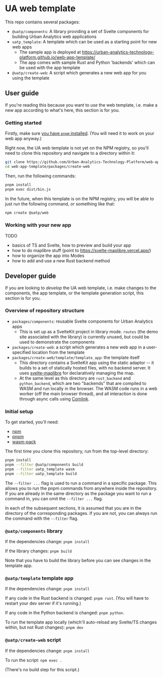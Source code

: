 # UA web template

This repo contains several packages:

- `@uatp/components`: A library providing a set of Svelte components for building Urban Analytics web applications
- `uatp_template`: A template which can be used as a starting point for new web apps
  - The sample app is deployed at <https://urban-analytics-technology-platform.github.io/web-app-template/>
  - The app comes with sample Rust and Python 'backends' which can be used with the app template
- `@uatp/create-web`: A script which generates a new web app for you using the template


## User guide

If you're reading this because you want to _use_ the web template, i.e. make a new app according to what's here, this section is for you.

### Getting started

Firstly, make sure [you have `pnpm` installed](https://pnpm.io/installation).
(You will need it to work on your web app anyway.)

Right now, the UA web template is not yet on the NPM registry, so you'll need to clone this repository and navigate to a directory within it:

```bash
git clone https://github.com/Urban-Analytics-Technology-Platform/web-app-template.git
cd web-app-template/packages/create-web
```

Then, run the following commands:

```bash
pnpm install
pnpm exec dist/bin.js
```

In the future, when this template is on the NPM registry, you will be able to just run the following command, or something like that:

```bash
npm create @uatp/web
```

### Working with your new app

TODO

- basics of TS and Svelte, how to preview and build your app
- how to do maplibre stuff (point to <https://svelte-maplibre.vercel.app/>)
- how to organize the app into Modes
- how to add and use a new Rust backend method


## Developer guide

If you are looking to _develop_ the UA web template, i.e. make changes to the components, the app template, or the template generation script, this section is for you.

### Overview of repository structure

- `packages/components`: reusable Svelte components for Urban Analytics apps
  - This is set up as a SvelteKit project in library mode. `routes` (the demo site associated with the library) is currently unused, but could be used to demonstrate the components
- `packages/create-web`: a script which generates a new web app in a user-specified location from the template
- `packages/create-web/template/template_app`: the template itself
  - This directory contains a SvelteKit app using the static adaptor -- it builds to a set of statically hosted files, with no backend server. It uses [svelte-maplibre](https://github.com/dimfeld/svelte-maplibre/) for declaratively managing the map.
  - At the same level as this directory are `rust_backend` and `python_backend`, which are two "backends" that are compiled to WASM and run locally in the browser. The WASM code runs in a web worker (off the main browser thread), and all interaction is done through async calls using [Comlink](https://github.com/GoogleChromeLabs/comlink).

### Initial setup

To get started, you'll need:

- [npm](https://docs.npmjs.com/downloading-and-installing-node-js-and-npm)
- [pnpm](https://pnpm.io/installation)
- [wasm-pack](https://rustwasm.github.io/wasm-pack/installer/)

The first time you clone this repository, run from the top-level directory:

```bash
pnpm install
pnpm --filter @uatp/components build
pnpm --filter uatp_template wasm
pnpm --filter uatp_template build
```

The `--filter ...` flag is used to run a command in a specific package.
This allows you to run the pnpm commands from anywhere inside the repository.
If you are already in the same directory as the package you want to run a command in, you can omit the `--filter ...` flag.

In each of the subsequent sections, it is assumed that you are in the directory of the corresponding packages.
If you are not, you can always run the command with the `--filter` flag.

### `@uatp/components` library

If the dependencies change: `pnpm install`

If the library changes: `pnpm build`

Note that you have to build the library before you can see changes in the template app.

### `@uatp/template` template app

If the dependencies change: `pnpm install`

If any code in the Rust backend is changed: `pnpm rust`.
(You will have to restart your dev server if it's running.)

If any code in the Python backend is changed: `pnpm python`.

To run the template app locally (which'll auto-reload any Svelte/TS changes within, but not Rust changes): `pnpm dev`

### `@uatp/create-web` script

If the dependencies change: `pnpm install`

To run the script: `npm exec .`

(There's no build step for this script.)
